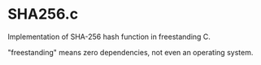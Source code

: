 # SHA256.c
Implementation of SHA-256 hash function in freestanding C.

"freestanding" means zero dependencies, not even an operating system.
